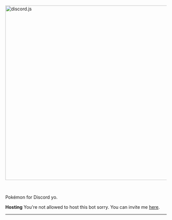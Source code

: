
  <br />
  <p>
    <a href="https://discord.gg/3Chh8gu"><img src="https://images-ext-2.discordapp.net/external/GJQfVWAq3XWpcfyqmQPYNWysJbbYMBFdmjTR6kPzQW4/http/i.imgur.com/gdoTNNy.png" width="546" alt="discord.js" /></a>
  </p>
  <br />



Pokémon for Discord yo.

**Hosting**
You're not allowed to host this bot sorry. You can invite me [here](https://discordapp.com/oauth2/authorize?client_id=330488924449275916&scope=bot&permissions=268746822). 


<!-- [![](https://discordapp.com/api/guilds/334745231163654145/embed.png?style=banner2)](https://discord.gg/3Chh8gu) -->
 
 ---
<!-- "Discord", "Discord App", and any associated logos are registered trademarks of Hammer & Chisel, inc. -->
